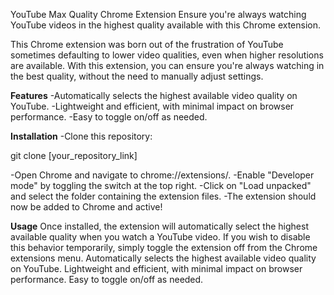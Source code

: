 YouTube Max Quality Chrome Extension
Ensure you're always watching YouTube videos in the highest quality available with this Chrome extension.

This Chrome extension was born out of the frustration of YouTube sometimes defaulting to lower video qualities, even when higher resolutions are available. With this extension, you can ensure you're always watching in the best quality, without the need to manually adjust settings.

**Features**
-Automatically selects the highest available video quality on YouTube.
-Lightweight and efficient, with minimal impact on browser performance.
-Easy to toggle on/off as needed.

**Installation**
-Clone this repository:

git clone [your_repository_link]

-Open Chrome and navigate to chrome://extensions/.
-Enable "Developer mode" by toggling the switch at the top right.
-Click on "Load unpacked" and select the folder containing the extension files.
-The extension should now be added to Chrome and active!

**Usage**
Once installed, the extension will automatically select the highest available quality when you watch a YouTube video. If you wish to disable this behavior temporarily, simply toggle the extension off from the Chrome extensions menu.
Automatically selects the highest available video quality on YouTube.
Lightweight and efficient, with minimal impact on browser performance.
Easy to toggle on/off as needed.
